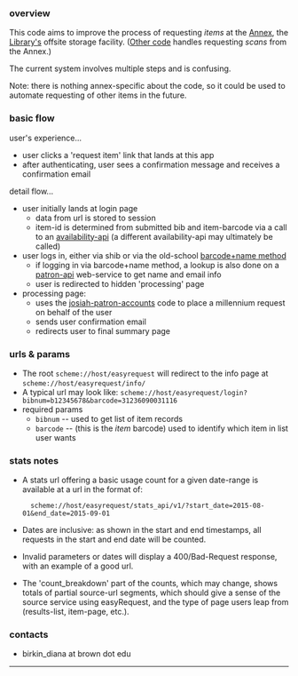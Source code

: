 ### overview ###

This code aims to improve the process of requesting _items_ at the [Annex](http://library.brown.edu/about/annex/), the [Library's](http://library.brown.edu/) offsite storage facility. ([Other code](https://github.com/Brown-University-Library/easyscan) handles requesting _scans_ from the Annex.)

The current system involves multiple steps and is confusing.

Note: there is nothing annex-specific about the code, so it could be used to automate requesting of other items in the future.


### basic flow ###

user's experience...
- user clicks a 'request item' link that lands at this app
- after authenticating, user sees a confirmation message and receives a confirmation email

detail flow...
- user initially lands at login page
    - data from url is stored to session
    - item-id is determined from submitted bib and item-barcode via a call to an [availability-api](https://github.com/Brown-University-Library/availability-service) (a different availability-api may ultimately be called)
- user logs in, either via shib or via the old-school [barcode+name method](https://josiah.brown.edu/patroninfo)
    - if logging in via barcode+name method, a lookup is also done on a [patron-api](https://github.com/birkin/patron_api_web) web-service to get name and email info
    - user is redirected to hidden 'processing' page
- processing page:
    - uses the [josiah-patron-accounts](https://github.com/Brown-University-Library/josiah-patron-accounts) code to place a millennium request on behalf of the user
    - sends user confirmation email
    - redirects user to final summary page

### urls & params ###

- The root `scheme://host/easyrequest` will redirect to the info page at `scheme://host/easyrequest/info/`
- A typical url may look like: `scheme://host/easyrequest/login?bibnum=b12345678&barcode=31236090031116`
- required params
    - `bibnum` -- used to get list of item records
    - `barcode` -- (this is the _item_ barcode) used to identify which item in list user wants

### <a id="stats"></a>stats notes ###

- A stats url offering a basic usage count for a given date-range is available at a url in the format of:

        scheme://host/easyrequest/stats_api/v1/?start_date=2015-08-01&end_date=2015-09-01
- Dates are inclusive: as shown in the start and end timestamps, all requests in the start and end date will be counted.
- Invalid parameters or dates will display a 400/Bad-Request response, with an example of a good url.
- The 'count_breakdown' part of the counts, which may change, shows totals of partial source-url segments, which should give a sense of the source service using easyRequest, and the type of page users leap from (results-list, item-page, etc.).

### contacts ###

- birkin_diana at brown dot edu


---
